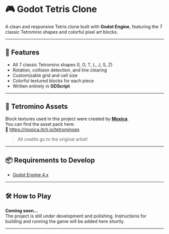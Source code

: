 # 🎮 Godot Tetris Clone

A clean and responsive Tetris clone built with **Godot Engine**, featuring the 7 classic Tetromino shapes and colorful pixel art blocks.

---

## 🚀 Features

- All 7 classic Tetromino shapes (I, O, T, L, J, S, Z)
- Rotation, collision detection, and line clearing
- Customizable grid and cell size
- Colorful textured blocks for each piece
- Written entirely in **GDScript**

---

## 🧱 Tetromino Assets

Block textures used in this project were created by [**Moxica**](https://moxica.itch.io/tetrominoes).  
You can find the asset pack here:  
🔗 https://moxica.itch.io/tetrominoes

> All credits go to the original artist!

---

## 📦 Requirements to Develop

- [Godot Engine 4.x](https://godotengine.org/download)

---

## 🛠️ How to Play

**Coming soon...**  
The project is still under development and polishing. Instructions for building and running the game will be added here shortly.

---
